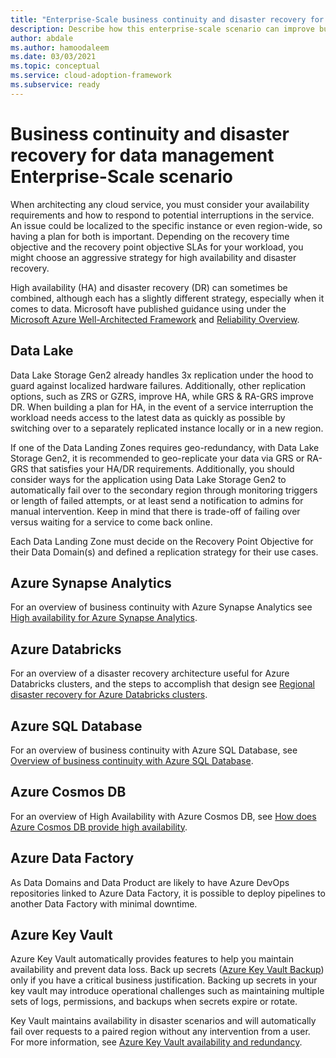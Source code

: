 ```yaml
---
title: "Enterprise-Scale business continuity and disaster recovery for data management"
description: Describe how this enterprise-scale scenario can improve business continuity and disaster recovery of data management
author: abdale
ms.author: hamoodaleem
ms.date: 03/03/2021
ms.topic: conceptual
ms.service: cloud-adoption-framework
ms.subservice: ready
---
```


# Business continuity and disaster recovery for data management Enterprise-Scale scenario

When architecting any cloud service, you must consider your availability requirements and how to respond to potential interruptions in the service. An issue could be localized to the specific instance or even region-wide, so having a plan for both is important. Depending on the recovery time objective and the recovery point objective SLAs for your workload, you might choose an aggressive strategy for high availability and disaster recovery.

High availability (HA) and disaster recovery (DR) can sometimes be combined, although each has a slightly different strategy, especially when it comes to data. Microsoft have published guidance using under the [Microsoft Azure Well-Architected Framework](https://docs.microsoft.com/azure/architecture/framework/) and [Reliability Overview](https://docs.microsoft.com/azure/architecture/framework/resiliency/overview).

## Data Lake

Data Lake Storage Gen2 already handles 3x replication under the hood to guard against localized hardware failures. Additionally, other replication options, such as ZRS or GZRS, improve HA, while GRS & RA-GRS improve DR. When building a plan for HA, in the event of a service interruption the workload needs access to the latest data as quickly as possible by switching over to a separately replicated instance locally or in a new region.

If one of the Data Landing Zones requires geo-redundancy, with Data Lake Storage Gen2, it is recommended to geo-replicate your data via GRS or RA-GRS that satisfies your HA/DR requirements. Additionally, you should consider ways for the application using Data Lake Storage Gen2 to automatically fail over to the secondary region through monitoring triggers or length of failed attempts, or at least send a notification to admins for manual intervention. Keep in mind that there is trade-off of failing over versus waiting for a service to come back online.

Each Data Landing Zone must decide on the Recovery Point Objective for their Data Domain(s) and defined a replication strategy for their use cases.

## Azure Synapse Analytics

For an overview of business continuity with Azure Synapse Analytics see [High availability for Azure Synapse Analytics](https://docs.microsoft.com/azure/cloud-adoption-framework/migrate/azure-best-practices/analytics/azure-synapse).

## Azure Databricks

For an overview of a disaster recovery architecture useful for Azure Databricks clusters, and the steps to accomplish that design see [Regional disaster recovery for Azure Databricks clusters](https://docs.microsoft.com/azure/databricks/scenarios/howto-regional-disaster-recovery).

## Azure SQL Database

For an overview of business continuity with Azure SQL Database, see [Overview of business continuity with Azure SQL Database](https://docs.microsoft.com/azure/azure-sql/database/business-continuity-high-availability-disaster-recover-hadr-overview).

## Azure Cosmos DB

For an overview of High Availability with Azure Cosmos DB, see [How does Azure Cosmos DB provide high availability](https://docs.microsoft.com/azure/cosmos-db/high-availability).

## Azure Data Factory

As Data Domains and Data Product are likely to have Azure DevOps repositories linked to Azure Data Factory, it is possible to deploy pipelines to another Data Factory with minimal downtime.

## Azure Key Vault

Azure Key Vault automatically provides features to help you maintain availability and prevent data loss. Back up secrets ([Azure Key Vault Backup](https://docs.microsoft.com/azure/key-vault/general/backup)) only if you have a critical business justification. Backing up secrets in your key vault may introduce operational challenges such as maintaining multiple sets of logs, permissions, and backups when secrets expire or rotate.

Key Vault maintains availability in disaster scenarios and will automatically fail over requests to a paired region without any intervention from a user. For more information, see [Azure Key Vault availability and redundancy](https://docs.microsoft.com/azure/key-vault/general/disaster-recovery-guidance). 